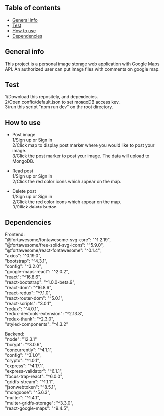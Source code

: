 ## Table of contents
* [General info](#general-info)
* [Test](#test)
* [How  to  use](#how-to-use)
* [Dependencies](#Dependencies)

## General info
This project is a personal image storage web application with Google Maps API. An authorized user can put image files with comments on google map.


## Test
1/Download this repositely, and dependecies.<br>
2/Open config/default.json to set mongoDB access key.<br>
3/run this script "npm run dev" on the root directory. <br>


## How to use
- Post image<br>
1/Sign up or Sign in<br>
2/Click map to display post marker where you would like to post your image.<br>
3/Click the post marker to post your image. The data will upload to MongoDB.<br>

- Read post<br>
1/Sign up or Sign in<br>
2/Click the red color icons which appear on the map.<br>

- Delete post<br>
1/Sign up or Sign in<br>
2/Click the red color icons which appear on the map.<br>
3/Cilick delete button<br>




## Dependencies
Frontend:<br>
"@fortawesome/fontawesome-svg-core": "^1.2.19",<br>
"@fortawesome/free-solid-svg-icons": "^5.9.0",<br>
"@fortawesome/react-fontawesome": "^0.1.4",<br>
"axios": "^0.19.0",<br>
"bootstrap": "^4.3.1",<br>
"config": "^3.2.0",<br>
"google-maps-react": "^2.0.2",<br>
"react": "^16.8.6",<br>
"react-bootstrap": "^1.0.0-beta.9",<br>
"react-dom": "^16.8.6",<br>
"react-redux": "^7.1.0",<br>
"react-router-dom": "^5.0.1",<br>
"react-scripts": "3.0.1",<br>
"redux": "^4.0.1",<br>
"redux-devtools-extension": "^2.13.8",<br>
"redux-thunk": "^2.3.0",<br>
"styled-components": "^4.3.2"<br>


Backend:<br>
"node": "12.3.1"<br>
"bcrypt": "^3.0.6",<br>
"concurrently": "^4.1.1",<br>
"config": "^3.1.0",<br>
"crypto": "^1.0.1",<br>
"express": "^4.17.1",<br>
"express-validator": "^6.1.1",<br>
"focus-trap-react": "^6.0.0",<br>
"gridfs-stream": "^1.1.1",<br>
"jsonwebtoken": "^8.5.1",<br>
"mongoose": "^5.6.3",<br>
"multer": "^1.4.1",<br>
"multer-gridfs-storage": "^3.3.0",<br>
"react-google-maps": "^9.4.5",<br>
